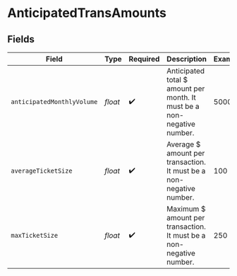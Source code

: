# AnticipatedTransAmounts


## Fields

| Field                                                                   | Type                                                                    | Required                                                                | Description                                                             | Example                                                                 |
| ----------------------------------------------------------------------- | ----------------------------------------------------------------------- | ----------------------------------------------------------------------- | ----------------------------------------------------------------------- | ----------------------------------------------------------------------- |
| `anticipatedMonthlyVolume`                                              | *float*                                                                 | :heavy_check_mark:                                                      | Anticipated total $ amount per month. It must be a non-negative number. | 500000                                                                  |
| `averageTicketSize`                                                     | *float*                                                                 | :heavy_check_mark:                                                      | Average $ amount per transaction. It must be a non-negative number.     | 100                                                                     |
| `maxTicketSize`                                                         | *float*                                                                 | :heavy_check_mark:                                                      | Maximum $ amount per transaction. It must be a non-negative number.     | 250                                                                     |
